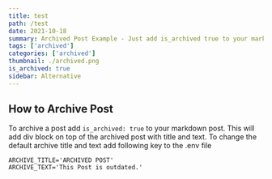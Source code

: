 ```yaml
---
title: test
path: /test
date: 2021-10-18
summary: Archived Post Example - Just add is_archived true to your markdown post.
tags: ['archived']
categories: ['archived']
thumbnail: ./archived.png
is_archived: true
sidebar: Alternative
---
```


## How to Archive Post
To archive a post add `is_archived: true` to your markdown post. This will add div block
on top of the archived post with title and text. To change the default archive title and text add following
key to the .env file

```dotenv
ARCHIVE_TITLE='ARCHIVED POST'
ARCHIVE_TEXT='This Post is outdated.'
```
